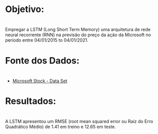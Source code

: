 
# **Objetivo:** <h1>

Empregar a LSTM (Long Short Term Memory) uma arquitetura de rede neural recorrente (RNN) na previsão do preço da ação da Microsoft no período entre 04/01/2015 to 04/01/2021. 

# **Fonte dos Dados:** <h1>

* [Microsoft Stock - Data Set](https://www.kaggle.com/datasets/vijayvvenkitesh/microsoft-stock-time-series-analysis)

# **Resultados:** <h1> 
A LSTM apresentou um RMSE (root mean squared error ou Raiz do Erro Quadrático Médio) de 1.41 em treino e 12.65 em teste. 
